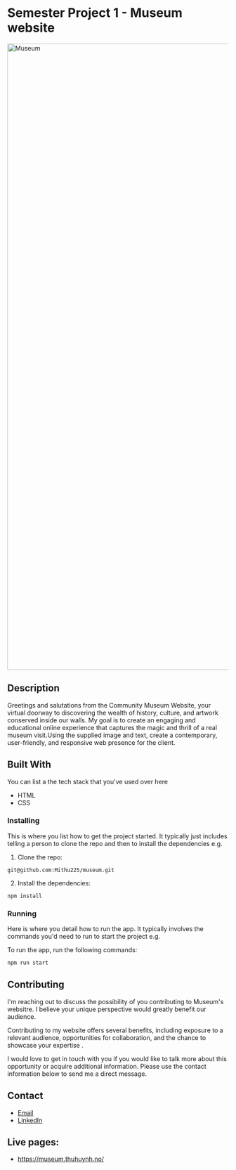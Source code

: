 # Semester Project 1 - Museum website

<img width="1426" alt="Museum" src="https://github.com/Mithu225/museum/assets/145982119/22c4032b-cc18-4f6b-ba99-4497fe9251d1">


## Description
Greetings and salutations from the Community Museum Website, your virtual doorway to discovering the wealth of history, culture, and artwork conserved inside our walls. My goal is to create an engaging and educational online experience that captures the magic and thrill of a real museum visit.Using the supplied image and text, create a contemporary, user-friendly, and responsive web presence for the client.

## Built With

You can list a the tech stack that you've used over here

- HTML
- CSS
  



### Installing

This is where you list how to get the project started. It typically just includes telling a person to clone the repo and then to install the dependencies e.g.

1. Clone the repo:

```
git@github.com:Mithu225/museum.git
```

2. Install the dependencies:

```
npm install
```

### Running

Here is where you detail how to run the app. It typically involves the commands you'd need to run to start the project e.g.

To run the app, run the following commands:

```bash
npm run start
```

## Contributing

I'm reaching out to discuss the possibility of you contributing to Museum's websitre. I believe your unique perspective would greatly benefit our audience.

Contributing to my website offers several benefits, including exposure to a relevant audience, opportunities for collaboration, and the chance to showcase your expertise .

I would love to get in touch with you if you would like to talk more about this opportunity or acquire additional information. Please use the contact information below to send me a direct message.

## Contact


- [Email](mailto:hi@thuhuynh.no)
- [LinkedIn](https://www.linkedin.com/in/mithu225/)

## Live pages:

- https://museum.thuhuynh.no/
























